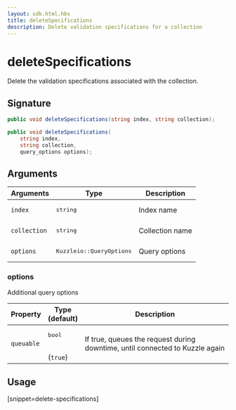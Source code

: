 ```yaml
---
layout: sdk.html.hbs
title: deleteSpecifications
description: Delete validation specifications for a collection
---
```


# deleteSpecifications

Delete the validation specifications associated with the collection.  

## Signature

```csharp
public void deleteSpecifications(string index, string collection);

public void deleteSpecifications(
    string index, 
    string collection, 
    query_options options);

```

## Arguments

| Arguments    | Type    | Description |
|--------------|---------|-------------|
| `index` | <pre>string</pre> | Index name    | 
| `collection` | <pre>string</pre> | Collection name    |
| `options` | <pre>Kuzzleio::QueryOptions</pre> | Query options    | 

### options

Additional query options

| Property     | Type<br/>(default)    | Description        |
| ---------- | ------- | --------------------------------- | 
| `queuable` | <pre>bool</pre><br/>(`true`) | If true, queues the request during downtime, until connected to Kuzzle again |

## Usage

[snippet=delete-specifications]
